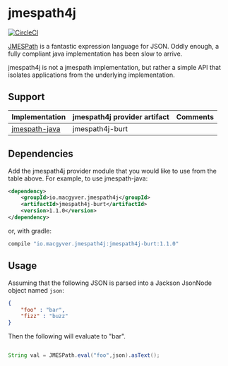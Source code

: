 # jmespath4j

[![CircleCI](https://circleci.com/gh/LendingClub/jmespath4j.svg?style=svg)](https://circleci.com/gh/LendingClub/jmespath4j)

[JMESPath](http://jmespath.org/) is a fantastic expression language for JSON.  Oddly enough, a fully compliant java implementation has been slow to arrive.

jmespath4j is not a jmespath implementation, but rather a simple API that isolates applications from the underlying implementation.


## Support

| Implementation  |  jmespath4j provider artifact |  Comments |
|---|---|---|
| [jmespath-java](https://github.com/burtcorp/jmespath-java/blob/master/README.md)  |  jmespath4j-burt |   |


## Dependencies

Add the jmespath4j provider module that you would like to use from the table above.  For example, to use jmespath-java:

```xml
<dependency>
    <groupId>io.macgyver.jmespath4j</groupId>
    <artifactId>jmespath4j-burt</artifactId>
    <version>1.1.0</version>
</dependency>
```

or, with gradle:

```groovy
compile "io.macgyver.jmespath4j:jmespath4j-burt:1.1.0"
```

## Usage


Assuming that the following JSON is parsed into a Jackson JsonNode object named ```json```:

```json
{
    "foo" : "bar",
    "fizz" : "buzz"
}
```

Then the following will evaluate to "bar".
```java

String val = JMESPath.eval("foo",json).asText();
```





